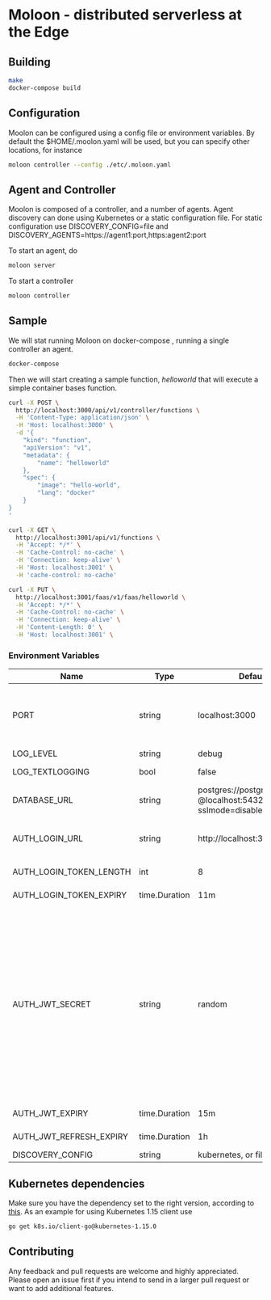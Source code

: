 # Moloon - distributed serverless at the Edge

## Building

```bash
make
docker-compose build
```

## Configuration

Moolon can be configured using a config file or environment variables. By default the $HOME/.moolon.yaml will be 
used, but you can specify other locations, for instance

```bash
moloon controller --config ./etc/.moloon.yaml
```


## Agent and Controller

Moolon is composed of a controller, and a number of agents. Agent discovery can done using Kubernetes or a static 
configuration file. For static configuration use DISCOVERY_CONFIG=file and DISCOVERY_AGENTS=https://agent1:port,https:agent2:port 

To start an agent, do
 
```bash
moloon server
```

To start a controller

```bash
moloon controller 
```

## Sample

We will stat running Moloon on docker-compose , running a single controller an agent.

```bash
docker-compose
```

Then we will start creating a sample function, _helloworld_ that will execute a simple 
container bases function.

```bash
curl -X POST \
  http://localhost:3000/api/v1/controller/functions \
  -H 'Content-Type: application/json' \
  -H 'Host: localhost:3000' \
  -d '{
    "kind": "function",
    "apiVersion": "v1",
    "metadata": {
        "name": "helloworld"
    },
    "spec": {
        "image": "hello-world",
        "lang": "docker"
    }
}
'
```

```bash
curl -X GET \
  http://localhost:3001/api/v1/functions \
  -H 'Accept: */*' \
  -H 'Cache-Control: no-cache' \
  -H 'Connection: keep-alive' \
  -H 'Host: localhost:3001' \
  -H 'cache-control: no-cache'

```
```bash
curl -X PUT \
  http://localhost:3001/faas/v1/faas/helloworld \
  -H 'Accept: */*' \
  -H 'Cache-Control: no-cache' \
  -H 'Connection: keep-alive' \
  -H 'Content-Length: 0' \
  -H 'Host: localhost:3001' \
```

### Environment Variables

Name | Type | Default | Description
---|---|---|---
PORT | string | localhost:3000 | http address (accepts also port number only for heroku compability)  
LOG_LEVEL | string | debug | log level
LOG_TEXTLOGGING | bool | false | defaults to json logging
DATABASE_URL | string | postgres://postgres:postgres<br>@localhost:5432/gobase?sslmode=disable | PostgreSQL connection string
AUTH_LOGIN_URL | string | http://localhost:3000/login | client login url as sent in login token email
AUTH_LOGIN_TOKEN_LENGTH | int | 8 | length of login token
AUTH_LOGIN_TOKEN_EXPIRY | time.Duration | 11m | login token expiry
AUTH_JWT_SECRET | string | random | jwt sign and verify key - value "random" creates random 32 char secret at startup (and automatically invalidates existing tokens on app restarts, so during dev you might want to set a fixed value here)
AUTH_JWT_EXPIRY | time.Duration | 15m | jwt access token expiry
AUTH_JWT_REFRESH_EXPIRY | time.Duration | 1h | jwt refresh token expiry
DISCOVERY_CONFIG | string | kubernetes, or file 

## Kubernetes dependencies

Make sure you have the dependency set to the right version, according to [this](https://github.com/kubernetes/client-go/blob/master/INSTALL.md#go-modules). As an example for using Kubernetes 1.15 client use

```bash
go get k8s.io/client-go@kubernetes-1.15.0
```

## Contributing

Any feedback and pull requests are welcome and highly appreciated. Please open an issue first if you intend to send in a larger pull request or want to add additional features.
